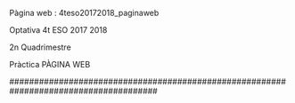 Pàgina web : 4teso20172018_paginaweb

Optativa 4t ESO 2017 2018

2n Quadrimestre

Pràctica PÀGINA WEB

######################################################################################
